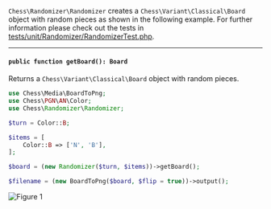 `Chess\Randomizer\Randomizer` creates a `Chess\Variant\Classical\Board` object with random pieces as shown in the following example. For further information please check out the tests in [tests/unit/Randomizer/RandomizerTest.php](https://github.com/chesslablab/php-chess/blob/master/tests/unit/Randomizer/RandomizerTest.php).

---

#### `public function getBoard(): Board`

Returns a `Chess\Variant\Classical\Board` object with random pieces.

```php
use Chess\Media\BoardToPng;
use Chess\PGN\AN\Color;
use Chess\Randomizer\Randomizer;

$turn = Color::B;

$items = [
    Color::B => ['N', 'B'],
];

$board = (new Randomizer($turn, $items))->getBoard();

$filename = (new BoardToPng($board, $flip = true))->output();
```

![Figure 1](https://raw.githubusercontent.com/chesslablab/php-chess/master/docs/randomizer-figure-01.png)
